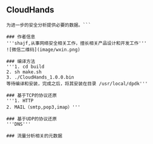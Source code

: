 ## CloudHands
```利用DPDK捕获流量，流量一般从交换机镜像一个端口并连接到设备工作网口。从捕获的流量进行重组，统计等操作，并对TCP，UDP等为基础的上层应用协议进行还原
为进一步的安全分析提供必要的数据。```

### 作者信息
'''shajf,从事网络安全相关工作，擅长相关产品设计和开发工作'''
![微信二维码](image/wxin.png)

### 编译方法
'''1. cd build
2. sh make.sh
3. ./CloudHands_1.0.0.bin
等待编译和安装，完成之后，将其安装在目录 /usr/local/dpdk'''

### 基于TCP的协议还原
'''1. HTTP
2. MAIL（smtp,pop3,imap）'''

### 基于UDP的协议还原
'''DNS'''

### 流量分析相关的元数据


